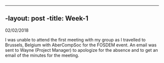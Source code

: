 ----
-layout: post
-title: Week-1
----

02/02/2018

I was unable to attend the first meeting with my group as I travelled to Brussels, Belgium with AberCompSoc for the FOSDEM event. An email was sent to Wayne (Project Manager) to apologize for the absence and to get an email of the minutes for the meeting. 

